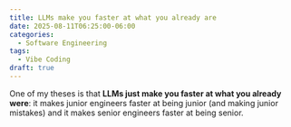 ```yaml
---
title: LLMs make you faster at what you already are
date: 2025-08-11T06:25:00-06:00
categories:
  - Software Engineering
tags:
  - Vibe Coding
draft: true
---
```


One of my theses is that **LLMs just make you faster at what you
already were**: it makes junior engineers faster at being junior (and making
junior mistakes) and it makes senior engineers faster at being senior.
